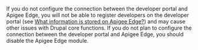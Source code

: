 If you do not configure the connection between the developer portal and Apigee Edge, you will not be able to register developers on the developer portal (see [What information is stored on Apigee Edge?](what-information-is-stored-on-apigee-edge)) and may cause other issues with Drupal core functions. If you do not plan to configure the connection between the developer portal and Apigee Edge, you should disable the Apigee Edge module.